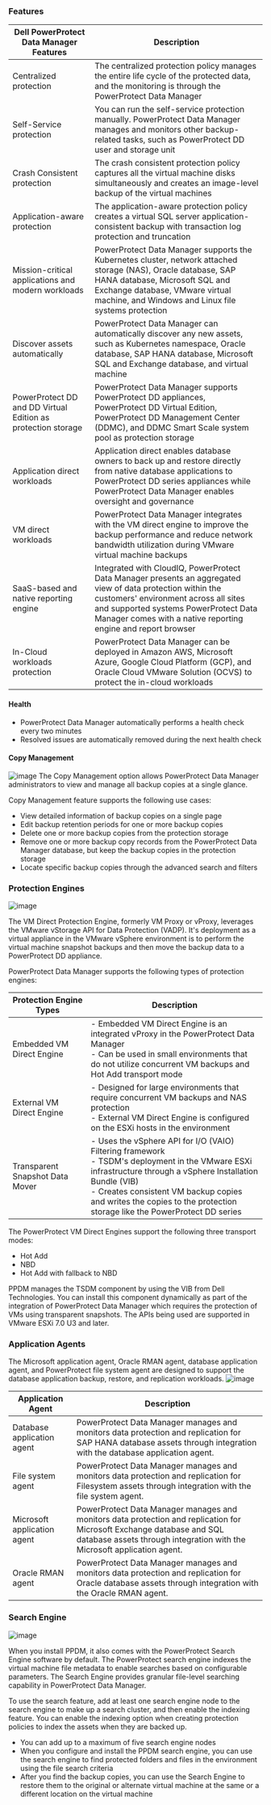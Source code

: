### Features

| Dell PowerProtect Data Manager Features                  | Description                                                                                                                                                                                                                                                                                                                 |
| ------------------------------------------------------------ | ------------------------------------------------------------------------------------------------------------------------------------------------------------------------------------------------------------------------------------------------------------------------------------------------------------------------------- |
| Centralized protection                                       | The centralized protection policy manages the entire life cycle of the protected data, and the monitoring is through the PowerProtect Data Manager                                                                                                                                                                             |
| Self-Service protection                                      | You can run the self-service protection manually. PowerProtect Data Manager manages and monitors other backup-related tasks, such as PowerProtect DD user and storage unit                                                                                                                                                     |
| Crash Consistent protection                                  | The crash consistent protection policy captures all the virtual machine disks simultaneously and creates an image-level backup of the virtual machines                                                                                                                                                                         |
| Application-aware protection                                 | The application-aware protection policy creates a virtual SQL server application-consistent backup with transaction log protection and truncation                                                                                                                                                                              |
| Mission-critical applications and modern workloads           | PowerProtect Data Manager supports the Kubernetes cluster, network attached storage (NAS), Oracle database, SAP HANA database, Microsoft SQL and Exchange database, VMware virtual machine, and Windows and Linux file systems protection                                                                                      |
| Discover assets automatically                                | PowerProtect Data Manager can automatically discover any new assets, such as Kubernetes namespace, Oracle database, SAP HANA database, Microsoft SQL and Exchange database, and virtual machine                                                                                                                                |
| PowerProtect DD and DD Virtual Edition as protection storage | PowerProtect Data Manager supports PowerProtect DD appliances, PowerProtect DD Virtual Edition, PowerProtect DD Management Center (DDMC), and DDMC Smart Scale system pool as protection storage                                                                                                                               |
| Application direct workloads                                 | Application direct enables database owners to back up and restore directly from native database applications to PowerProtect DD series appliances while PowerProtect Data Manager enables oversight and governance
| VM direct workloads                                          | PowerProtect Data Manager integrates with the VM direct engine to improve the backup performance and reduce network bandwidth utilization during VMware virtual machine backups                                                                                                                                                |
| SaaS-based and native reporting engine                       | Integrated with CloudIQ, PowerProtect Data Manager presents an aggregated view of data protection within the customers' environment across all sites and supported systems PowerProtect Data Manager comes with a native reporting engine and report browser                                                                  |
| In-Cloud workloads protection                                | PowerProtect Data Manager can be deployed in Amazon AWS, Microsoft Azure, Google Cloud Platform (GCP), and Oracle Cloud VMware Solution (OCVS) to protect the in-cloud workloads                                                                                                                                               |

#### Health

- PowerProtect Data Manager automatically performs a health check every two minutes
- Resolved issues are automatically removed during the next health check

#### Copy Management
![image](https://github.com/user-attachments/assets/c72b0465-b5c2-4de5-8615-4b017755e93d)
The Copy Management option allows PowerProtect Data Manager administrators to view and manage all backup copies at a single glance.

Copy Management feature supports the following use cases:

- View detailed information of backup copies on a single page
- Edit backup retention periods for one or more backup copies
- Delete one or more backup copies from the protection storage
- Remove one or more backup copy records from the PowerProtect Data Manager database, but keep the backup copies in the protection storage
- Locate specific backup copies through the advanced search and filters

### Protection Engines
![image](https://github.com/user-attachments/assets/6eb6c722-db56-422d-b83e-cad5e8781bd3)

The VM Direct Protection Engine, formerly VM Proxy or vProxy, leverages the VMware vStorage API for Data Protection (VADP). It's deployment as a virtual appliance in the VMware vSphere environment is to perform the virtual machine snapshot backups and then move the backup data to a PowerProtect DD appliance.

PowerProtect Data Manager supports the following types of protection engines:

| **Protection Engine Types**     | Description                                                                                                                                                                                                                                                                                                                                                            |
| ------------------------------- | ---------------------------------------------------------------------------------------------------------------------------------------------------------------------------------------------------------------------------------------------------------------------------------------------------------------------------------------------------------------------- |
| Embedded VM Direct Engine       | - Embedded VM Direct Engine is an integrated vProxy in the PowerProtect Data Manager<br>- Can be used in small environments that do not utilize concurrent VM backups and Hot Add transport mode                                                                                                                                |
| External VM Direct Engine       | - Designed for large environments that require concurrent VM backups and NAS protection<br>- External VM Direct Engine is configured on the ESXi hosts in the environment |
| Transparent Snapshot Data Mover | - Uses the vSphere API for I/O (VAIO) Filtering framework<br>- TSDM's deployment in the VMware ESXi infrastructure through a vSphere Installation Bundle (VIB)<br>- Creates consistent VM backup copies and writes the copies to the protection storage like the PowerProtect DD series                                         |

The PowerProtect VM Direct Engines support the following three transport modes:
- Hot Add
- NBD
- Hot Add with fallback to NBD

PPDM manages the TSDM component by using the VIB from Dell Technologies. You can install this component dynamically as part of the integration of PowerProtect Data Manager which requires the protection of VMs using transparent snapshots. The APIs being used are supported in VMware ESXi 7.0 U3 and later.

### Application Agents
The Microsoft application agent, Oracle RMAN agent, database application agent, and PowerProtect file system agent are designed to support the database application backup, restore, and replication workloads.
![image](https://github.com/user-attachments/assets/bcbae362-ae95-4a42-b9cf-591c4ada21a6)

| Application Agent       | Description                                                                                                                                                                                      |
| --------------------------- | ------------------------------------------------------------------------------------------------------------------------------------------------------------------------------------------------ |
| Database application agent  | PowerProtect Data Manager manages and monitors data protection and replication for SAP HANA database assets through integration with the database application agent.                             |
| File system agent           | PowerProtect Data Manager manages and monitors data protection and replication for Filesystem assets through integration with the file system agent.                                             |
| Microsoft application agent | PowerProtect Data Manager manages and monitors data protection and replication for Microsoft Exchange database and SQL database assets through integration with the Microsoft application agent. |
| Oracle RMAN agent           | PowerProtect Data Manager manages and monitors data protection and replication for Oracle database assets through integration with the Oracle RMAN agent.                                        |

### Search Engine

![image](https://github.com/user-attachments/assets/660d77ec-ab98-4d55-bd2a-83a865e45f41)

When you install PPDM, it also comes with the PowerProtect Search Engine software by default. The PowerProtect search engine indexes the virtual machine file metadata to enable searches based on configurable parameters. The Search Engine provides granular file-level searching capability in PowerProtect Data Manager.

To use the search feature, add at least one search engine node to the search engine to make up a search cluster, and then enable the indexing feature.
You can enable the indexing option when creating protection policies to index the assets when they are backed up.

- You can add up to a maximum of five search engine nodes
- When you configure and install the PPDM search engine, you can use the search engine to find protected folders and files in the environment using the file search criteria
- After you find the backup copies, you can use the Search Engine to restore them to the original or alternate virtual machine at the same or a different location on the virtual machine

